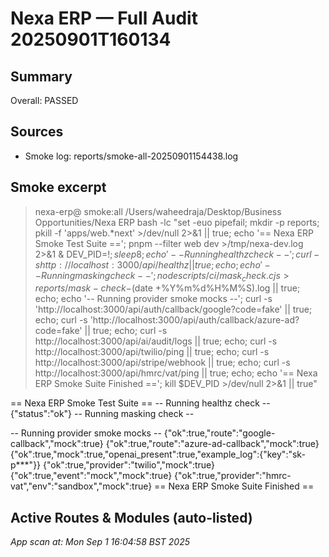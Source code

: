 # Nexa ERP — Full Audit 20250901T160134

## Summary
Overall: PASSED

## Sources
- Smoke log: reports/smoke-all-20250901154438.log

## Smoke excerpt

> nexa-erp@ smoke:all /Users/waheedraja/Desktop/Business Opportunities/Nexa ERP
> bash -lc "set -euo pipefail; mkdir -p reports; pkill -f 'apps/web.*next' >/dev/null 2>&1 || true; echo '== Nexa ERP Smoke Test Suite =='; pnpm --filter web dev >/tmp/nexa-dev.log 2>&1 & DEV_PID=$!; sleep 8; echo '-- Running healthz check --'; curl -s http://localhost:3000/api/healthz || true; echo; echo '-- Running masking check --'; node scripts/ci/mask_check.cjs > reports/mask-check-$(date +%Y%m%d%H%M%S).log || true; echo; echo '-- Running provider smoke mocks --'; curl -s 'http://localhost:3000/api/auth/callback/google?code=fake' || true; echo; curl -s 'http://localhost:3000/api/auth/callback/azure-ad?code=fake' || true; echo; curl -s http://localhost:3000/api/ai/audit/logs || true; echo; curl -s http://localhost:3000/api/twilio/ping || true; echo; curl -s http://localhost:3000/api/stripe/webhook || true; echo; curl -s http://localhost:3000/api/hmrc/vat/ping || true; echo; echo '== Nexa ERP Smoke Suite Finished =='; kill $DEV_PID >/dev/null 2>&1 || true"

== Nexa ERP Smoke Test Suite ==
-- Running healthz check --
{"status":"ok"}
-- Running masking check --

-- Running provider smoke mocks --
{"ok":true,"route":"google-callback","mock":true}
{"ok":true,"route":"azure-ad-callback","mock":true}
{"ok":true,"mock":true,"openai_present":true,"example_log":{"key":"sk-p***"}}
{"ok":true,"provider":"twilio","mock":true}
{"ok":true,"event":"mock","mock":true}
{"ok":true,"provider":"hmrc-vat","env":"sandbox","mock":true}
== Nexa ERP Smoke Suite Finished ==

## Active Routes & Modules (auto-listed)
_App scan at: Mon Sep  1 16:04:58 BST 2025_

